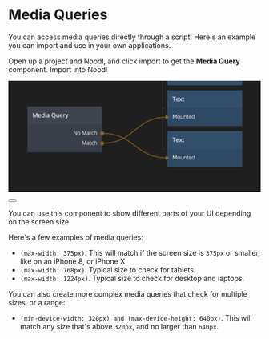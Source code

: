 # Media Queries

You can access media queries directly through a script. Here's an example you can import and use in your own applications.

Open up a project and Noodl, and click import to get the **Media Query** component. <span class="ndl-import" onclick="importIntoNoodl('/snippets/responsive/media-query-project.zip')">Import into Noodl</span>

<div class="ndl-image-with-background">
    <img src="/snippets/responsive/media-query.png"></img>
<button class="ndl-import-button" onClick='importIntoNoodl("/snippets/responsive/media-query-project.zip")'></button>
</div>

You can use this component to show different parts of your UI depending on the screen size.

Here's a few examples of media queries:

-   `(max-width: 375px)`. This will match if the screen size is `375px` or smaller, like on an iPhone 8, or iPhone X.
-   `(max-width: 768px)`. Typical size to check for tablets.
-   `(max-width: 1224px)`. Typical size to check for desktop and laptops.

You can also create more complex media queries that check for multiple sizes, or a range:

-   `(min-device-width: 320px) and (max-device-height: 640px)`. This will match any size that's above `320px`, and no larger than `640px`.
